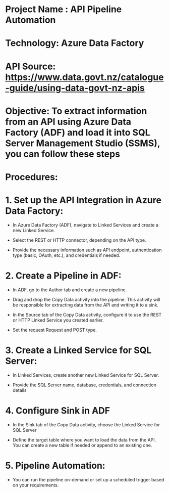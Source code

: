 # Project Name : API Pipeline Automation

# Technology: Azure Data Factory

# API Source: https://www.data.govt.nz/catalogue-guide/using-data-govt-nz-apis

# Objective: To extract information from an API using Azure Data Factory (ADF) and load it into SQL Server Management Studio (SSMS), you can follow these steps

# Procedures:

# 1. Set up the API Integration in Azure Data Factory:

  - In Azure Data Factory (ADF), navigate to Linked Services and create a new Linked Service.

  - Select the REST or HTTP connector, depending on the API type.

  - Provide the necessary information such as API endpoint, authentication type (basic, OAuth, etc.), and credentials if needed.

# 2. Create a Pipeline in ADF:

  - In ADF, go to the Author tab and create a new pipeline.

  - Drag and drop the Copy Data activity into the pipeline. This activity will be responsible for extracting data from the API and writing it to a sink.

  - In the Source tab of the Copy Data activity, configure it to use the REST or HTTP Linked Service you created earlier.

  - Set the request Request and POST type.

# 3. Create a Linked Service for SQL Server:

  - In Linked Services, create another new Linked Service for SQL Server.

  - Provide the SQL Server name, database, credentials, and connection details

# 4. Configure Sink in ADF

  - In the Sink tab of the Copy Data activity, choose the Linked Service for SQL Server

  - Define the target table where you want to load the data from the API. You can create a new table if needed or append to an existing one.

# 5. Pipeline Automation:

  - You can run the pipeline on-demand or set up a scheduled trigger based on your requirements.

 

